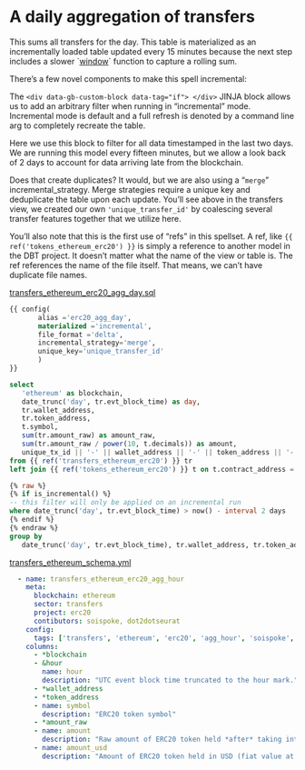 # A daily aggregation of transfers

This sums all transfers for the day. This table is materialized as an incrementally loaded table updated every 15 minutes because the next step includes a slower \`[window](https://spark.apache.org/docs/latest/sql-ref-syntax-qry-select-window.html)\` function to capture a rolling sum.

There’s a few novel components to make this spell incremental:

The `<div data-gb-custom-block data-tag="if"> </div>` JINJA block allows us to add an arbitrary filter when running in “incremental” mode. Incremental mode is default and a full refresh is denoted by a command line arg to completely recreate the table.

Here we use this block to filter for all data timestamped in the last two days. We are running this model every fifteen minutes, but we allow a look back of 2 days to account for data arriving late from the blockchain.

Does that create duplicates? It would, but we are also using a “`merge`” incremental\_strategy. Merge strategies require a unique key and deduplicate the table upon each update. You’ll see above in the transfers view, we created our own `'unique_transfer_id'` by coalescing several transfer features together that we utilize here.

You’ll also note that this is the first use of “refs” in this spellset. A ref, like `{{ ref('tokens_ethereum_erc20') }}` is simply a reference to another model in the DBT project. It doesn’t matter what the name of the view or table is. The ref references the name of the file itself. That means, we can’t have duplicate file names.

[transfers\_ethereum\_erc20\_agg\_day.sql](https://github.com/duneanalytics/spellbook/blob/main/models/transfers/ethereum/erc20/transfers_ethereum_erc20_agg_day.sql)

```sql
{{ config(
       alias ='erc20_agg_day',
       materialized ='incremental',
       file_format ='delta',
       incremental_strategy='merge',
       unique_key='unique_transfer_id'
       )
}}

select
   'ethereum' as blockchain,
   date_trunc('day', tr.evt_block_time) as day,
   tr.wallet_address,
   tr.token_address,
   t.symbol,
   sum(tr.amount_raw) as amount_raw,
   sum(tr.amount_raw / power(10, t.decimals)) as amount,
   unique_tx_id || '-' || wallet_address || '-' || token_address || '-' || sum(tr.amount_raw)::string as unique_transfer_id
from {{ ref('transfers_ethereum_erc20') }} tr
left join {{ ref('tokens_ethereum_erc20') }} t on t.contract_address = tr.token_address

{% raw %}
{% if is_incremental() %}
-- this filter will only be applied on an incremental run
where date_trunc('day', tr.evt_block_time) > now() - interval 2 days
{% endif %}
{% endraw %}
group by
   date_trunc('day', tr.evt_block_time), tr.wallet_address, tr.token_address, t.symbol,unique_tx_id
```

[transfers\_ethereum\_schema.yml](https://github.com/duneanalytics/spellbook/blob/main/models/transfers/ethereum/transfers_ethereum_schema.yml)

```yaml
  - name: transfers_ethereum_erc20_agg_hour
    meta:
      blockchain: ethereum
      sector: transfers
      project: erc20
      contibutors: soispoke, dot2dotseurat
    config:
      tags: ['transfers', 'ethereum', 'erc20', 'agg_hour', 'soispoke', 'dot2dotseurat']
    columns:
      - *blockchain
      - &hour
        name: hour
        description: "UTC event block time truncated to the hour mark."
      - *wallet_address
      - *token_address
      - name: symbol
        description: "ERC20 token symbol"
      - *amount_raw
      - name: amount
        description: "Raw amount of ERC20 token held *after* taking into account token decimals"
      - name: amount_usd
        description: "Amount of ERC20 token held in USD (fiat value at time of transaction)"
```
